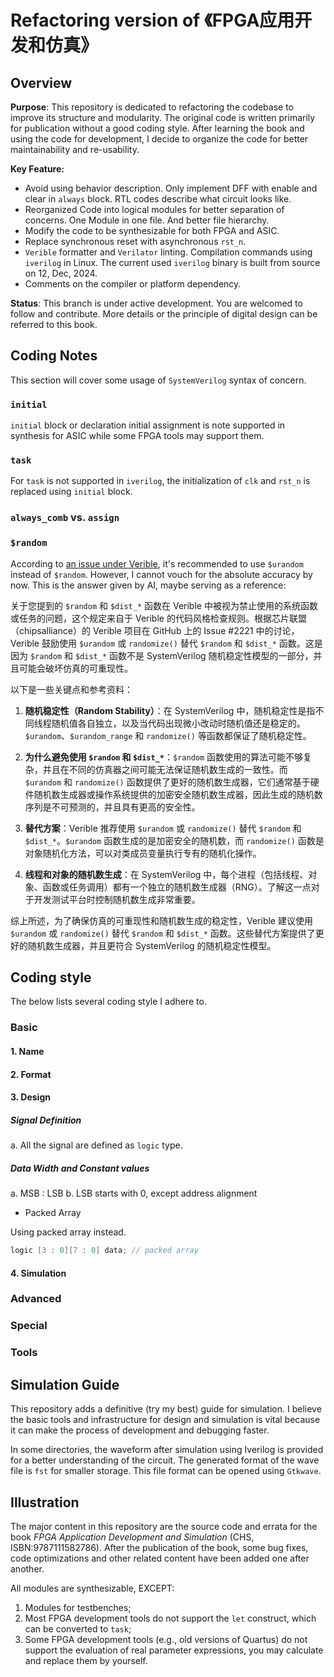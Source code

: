 # Refactoring version of 《FPGA应用开发和仿真》

## Overview

**Purpose**:
This repository is dedicated to refactoring the codebase to improve its structure and modularity.
The original code is written primarily for publication without a good coding style.
After learning the book and using the code for development, I decide to organize the code for better maintainability and re-usability.

**Key Feature:**
- Avoid using behavior description. Only implement DFF with enable and clear in `always` block. RTL codes describe what circuit looks like.
- Reorganized Code into logical modules for better separation of concerns. One Module in one file. And better file hierarchy.
- Modify the code to be synthesizable for both FPGA and ASIC.
- Replace synchronous reset with asynchronous `rst_n`.
- `Verible` formatter and `Verilator` linting. Compilation commands using `iverilog` in Linux. The  current used `iverilog` binary is built from source on 12, Dec, 2024.
- Comments on the compiler or platform dependency.

**Status**:
This branch is under active development. You are welcomed to follow and contribute.
More details or the principle of digital design can be referred to this book.

## Coding Notes

This section will cover some usage of `SystemVerilog` syntax of concern.

### `initial`

`initial` block or declaration initial assignment is note supported in synthesis for ASIC while some FPGA tools may support them.


### `task`

For `task` is not supported in `iverilog`, the initialization of `clk` and `rst_n` is replaced using `initial` block.

### `always_comb` vs. `assign`

### `$random`

According to <a href="https://github.com/chipsalliance/verible/issues/2221">an issue under Verible</a>, it's recommended to use `$urandom` instead of `$random`.
However, I cannot vouch for the absolute accuracy by now.
This is the answer given by AI, maybe serving as a reference:

关于您提到的 `$random` 和 `$dist_*` 函数在 Verible 中被视为禁止使用的系统函数或任务的问题，这个规定来自于 Verible 的代码风格检查规则。根据芯片联盟（chipsalliance）的 Verible 项目在 GitHub 上的 Issue #2221 中的讨论，Verible 鼓励使用 `$urandom` 或 `randomize()` 替代 `$random` 和 `$dist_*` 函数。这是因为 `$random` 和 `$dist_*` 函数不是 SystemVerilog 随机稳定性模型的一部分，并且可能会破坏仿真的可重现性。

以下是一些关键点和参考资料：

1. **随机稳定性（Random Stability）**：在 SystemVerilog 中，随机稳定性是指不同线程随机值各自独立，以及当代码出现微小改动时随机值还是稳定的。`$urandom`、`$urandom_range` 和 `randomize()` 等函数都保证了随机稳定性。

2. **为什么避免使用 `$random` 和 `$dist_*`**：`$random` 函数使用的算法可能不够复杂，并且在不同的仿真器之间可能无法保证随机数生成的一致性。而 `$urandom` 和 `randomize()` 函数提供了更好的随机数生成器，它们通常基于硬件随机数生成器或操作系统提供的加密安全随机数生成器，因此生成的随机数序列是不可预测的，并且具有更高的安全性。

3. **替代方案**：Verible 推荐使用 `$urandom` 或 `randomize()` 替代 `$random` 和 `$dist_*`。`$urandom` 函数生成的是加密安全的随机数，而 `randomize()` 函数是对象随机化方法，可以对类成员变量执行专有的随机化操作。

4. **线程和对象的随机数生成**：在 SystemVerilog 中，每个进程（包括线程、对象、函数或任务调用）都有一个独立的随机数生成器（RNG）。了解这一点对于开发测试平台时控制随机数生成非常重要。

综上所述，为了确保仿真的可重现性和随机数生成的稳定性，Verible 建议使用 `$urandom` 或 `randomize()` 替代 `$random` 和 `$dist_*` 函数。这些替代方案提供了更好的随机数生成器，并且更符合 SystemVerilog 的随机稳定性模型。


## Coding style

The below lists several coding style I adhere to.

### Basic

#### 1. Name

#### 2. Format

#### 3. Design

##### Signal Definition


a. All the signal are defined as `logic` type.


##### Data Width and Constant values

a. MSB : LSB
b. LSB starts with 0, except address alignment


- Packed Array

Using packed array instead.

```verilog
logic [3 : 0][7 : 0] data; // packed array
```
#### 4. Simulation

### Advanced

### Special

### Tools

## Simulation Guide

This repository adds a definitive (try my best) guide for simulation.
I believe the basic tools and infrastructure for design and simulation is vital because it can make the process of development and debugging faster.

In some directories, the waveform after simulation using Iverilog is provided for a better understanding of the circuit.
The generated format of the wave file is `fst` for smaller storage.
This file format can be opened using `Gtkwave`.

## Illustration

The major content in this repository are the source code and errata for the book *FPGA Application Development and Simulation* (CHS, ISBN:9787111582786). After the publication of the book, some bug fixes, code optimizations and other related content have been added one after another.

All modules are synthesizable, EXCEPT:

1. Modules for testbenches;
2. Most FPGA development tools do not support the `let` construct, which can be converted to `task`;
3. Some FPGA development tools (e.g., old versions of Quartus) do not support the evaluation of real parameter expressions, you may calculate and replace them by yourself.

